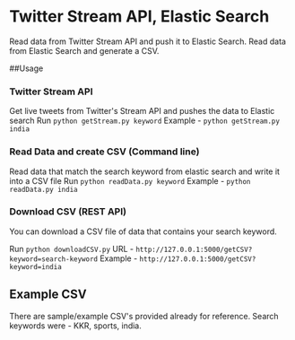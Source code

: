 # Twitter Stream API, Elastic Search
Read data from Twitter Stream API and push it to Elastic Search. Read data from Elastic Search and generate a CSV.

##Usage

### Twitter Stream API
Get live tweets from Twitter's Stream API and pushes the data to Elastic search
Run
```python getStream.py keyword```
Example - ```python getStream.py india```

### Read Data and create CSV (Command line)
Read data that match the search keyword from elastic search and write it into a CSV file
Run
```python readData.py keyword```
Example - ```python readData.py india```

### Download CSV (REST API)
You can download a CSV file of data that contains your search keyword.

Run
```python downloadCSV.py```
URL - ```http://127.0.0.1:5000/getCSV?keyword=search-keyword```
Example - ```http://127.0.0.1:5000/getCSV?keyword=india```

## Example CSV
There are sample/example CSV's provided already for reference. Search keywords were - KKR, sports, india.
